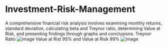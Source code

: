 # Investment-Risk-Management
A comprehensive financial risk analysis involves examining monthly returns, standard deviation, calculating beta and Treynor ratio, determining Value at Risk, and presenting findings through graphs and conclusions.
Treynor Ratio
![image](https://github.com/kmanisgithub/Investment-Risk-Management/assets/111644038/2f49717e-6912-488d-8897-0d62ad2c8349)
Value at Rist 95% and Value at Risk 99%
![image](https://github.com/kmanisgithub/Investment-Risk-Management/assets/111644038/f87a8214-5b3f-4174-865f-d7c562a31dc9)
